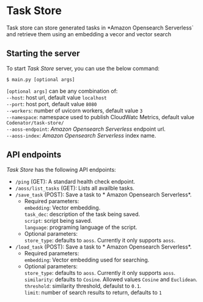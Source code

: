 # Task Store
Task store can store generated tasks in *Amazon Opensearch Serverless` and retrieve them using an embedding a vecor and vector search

## Starting the server
To start *Task Store* server, you can use the below command:
```
$ main.py [optional args]
```

`[optional args]` can be any combination of:<br>
`--host`: host url, default value `localhost`<br>
`--port`: host port, default value `8080`<br>
`--workers`: number of uvicorn workers, default value `3`<br>
`--namespace`: namespace used to publish CloudWatc Metrics, default value `Codenator/task-store/`<br>
`--aoss-endpoint`: *Amazon Opensearch Serverless* endpoint url.<br>
`--aoss-index`: *Amazon Opensearch Serverless* index name.

## API endpoints

*Task Store* has the following API endpoints:
- `/ping` (GET): A standard health check endpoint.
- `/aoss/list_tasks` (GET): Lists all availble tasks.
- `/save_task` (POST): Save a task to * Amazon Opensearch Serverless*.
    - Required parameters:<br>
    `embedding`: Vector embedding.<br>
    `task_dec`: description of the task being saved.<br>
    `script`: script being saved.<br>
    `language`: programing language of the script.<br>
    - Optional parameters:<br>
    `store_type`: defaults to `aoss`. Currently it only supports `aoss`.
- `/load_task` (POST): Save a task to * Amazon Opensearch Serverless*.
    - Required parameters:<br>
    `embedding`: Vector embedding used for searching.<br>
    - Optional parameters:<br>
    `store_type`: defaults to `aoss`. Currently it only supports `aoss`.<br>
    `similarity`: defaults to `Cosine`. Allowed values `Cosine` and `Euclidean`.<br>
    `threshold`: similarity threshold, defaulst to `0.1`.<br>
    `limit`: number of search results to return, defaults to `1`

